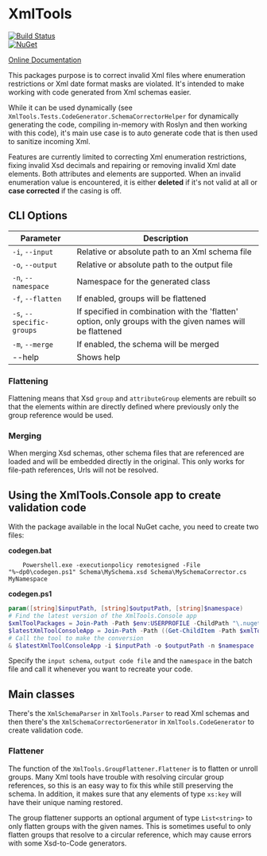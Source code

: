 # XmlTools

[![Build Status](https://jenkins.dangl.me/buildStatus/icon?job=XmlTools/develop)](https://jenkins.dangl.me/job/XmlTools/develop)  
[![NuGet](https://img.shields.io/nuget/v/XmlTools.svg)](https://www.nuget.org/packages/XmlTools)  

[Online Documentation](https://docs.dangl-it.com/Projects/XmlTools)

This packages purpose is to correct invalid Xml files where enumeration restrictions or Xml date format masks
are violated. It's intended to make working with code generated from Xml schemas easier.

While it can be used dynamically (see `XmlTools.Tests.CodeGenerator.SchemaCorrectorHelper` for dynamically
generating the code, compiling in-memory with Roslyn and then working with this code), it's main
use case is to auto generate code that is then used to sanitize incoming Xml.

Features are currently limited to correcting Xml enumeration restrictions, fixing invalid Xsd decimals and
repairing or removing invalid Xml date elements.
Both attributes and elements are supported. When an invalid enumeration value
is encountered, it is either **deleted** if it's not valid at all or **case corrected**
if the casing is off.

## CLI Options

| Parameter | Description |
|-----------|-------------|
| `-i`, `--input`           | Relative or absolute path to an Xml schema file |
| `-o`, `--output`          | Relative or absolute path to the output file |
| `-n`, `--namespace`       | Namespace for the generated class |
| `-f`, `--flatten`         | If enabled, groups will be flattened |
| `-s`, `--specific-groups` | If specified in combination with the 'flatten' option, only groups with the given names will be flattened |
| `-m`, `--merge`           | If enabled, the schema will be merged |
| --help                | Shows help |

### Flattening

Flattening means that Xsd `group` and `attributeGroup` elements are rebuilt so that the elements within are directly defined where previously only the group reference would be used.

### Merging

When merging Xsd schemas, other schema files that are referenced are loaded and will be embedded directly in the original. This only works for file-path references, Urls will not be resolved.

## Using the XmlTools.Console app to create validation code

With the package available in the local NuGet cache, you need to create two files:

**codegen.bat**

```Batchfile
    Powershell.exe -executionpolicy remotesigned -File  "%~dp0\codegen.ps1" Schema\MySchema.xsd Schema\MySchemaCorrector.cs MyNamespace
```

**codegen.ps1**

```PowerShell
param([string]$inputPath, [string]$outputPath, [string]$namespace)
# Find the latest version of the XmlTools.Console app
$xmlToolPackages = Join-Path -Path $env:USERPROFILE -ChildPath "\.nuget\packages\XmlTools.Console"
$latestXmlToolConsoleApp = Join-Path -Path ((Get-ChildItem -Path $xmlToolPackages | Sort-Object Fullname -Descending)[0].FullName) -ChildPath "tools\net461\XmlTools.Console.exe"
# Call the tool to make the conversion
& $latestXmlToolConsoleApp -i $inputPath -o $outputPath -n $namespace
```

Specify the `input schema`, `output code file` and the `namespace` in the batch file and call it
whenever you want to recreate your code.

## Main classes

There's the `XmlSchemaParser` in `XmlTools.Parser` to read Xml schemas and then there's the `XmlSchemaCorrectorGenerator`
in `XmlTools.CodeGenerator` to create validation code.

### Flattener

The function of the `XmlTools.GroupFlattener.Flattener` is to flatten or unroll groups. Many Xml tools have trouble
with resolving circular group references, so this is an easy way to fix this while still preserving the schema. In addition,
it makes sure that any elements of type `xs:key` will have their unique naming restored.

The group flattener supports an optional argument of type `List<string>` to only flatten groups with the given names. This is sometimes
useful to only flatten groups that resolve to a circular reference, which may cause errors with some Xsd-to-Code generators.
